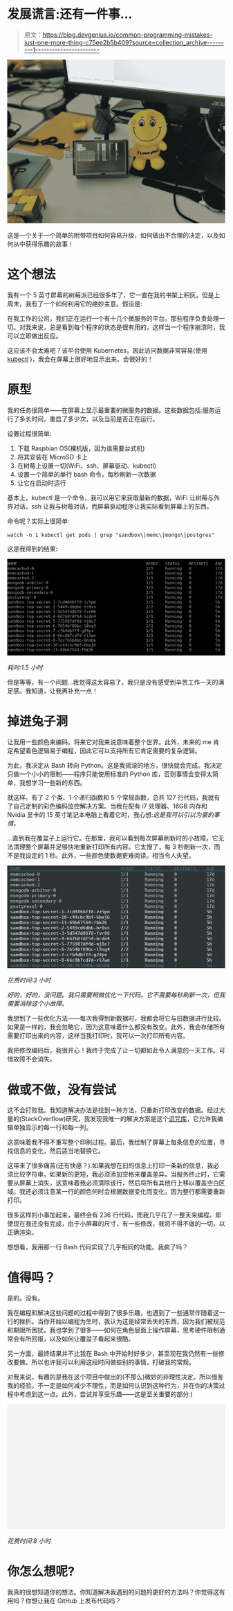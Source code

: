 # 发展谎言:还有一件事…

> 原文：<https://blog.devgenius.io/common-programming-mistakes-just-one-more-thing-c75ee2b5b409?source=collection_archive---------1----------------------->

![](img/5ccc838801da005c825181837933eb60.png)

这是一个关于一个简单的附带项目如何容易升级，如何做出不合理的决定，以及如何从中获得乐趣的故事！

# 这个想法

我有一个 5 英寸屏幕的树莓派已经很多年了，它一直在我的书架上积灰。但是上周末，我有了一个如何利用它的绝妙主意。假设是:

在我工作的公司，我们正在运行一个有十几个微服务的平台。那些程序负责处理一切。对我来说，总是看到每个程序的状态是很有用的，这样当一个程序崩溃时，我可以立即做出反应。

这应该不会太难吧？该平台使用 Kubernetes，因此访问数据非常容易(使用 [kubectl](https://kubernetes.io/docs/reference/kubectl/overview/) )，我会在屏幕上很好地显示出来。会很好的！

# 原型

我的任务很简单——在屏幕上显示最重要的微服务的数据。这些数据包括:服务运行了多长时间，重启了多少次，以及当前是否正在运行。

设置过程很简单:

1.  下载 Raspbian OS(裸机版，因为谁需要台式机)
2.  将其安装在 MicroSD 卡上
3.  在树莓上设置一切(WiFi、ssh、屏幕驱动、kubectl)
4.  设置一个简单的单行 bash 命令，每秒刷新一次数据
5.  让它在启动时运行

基本上，kubectl 是一个命令，我可以用它来获取最新的数据，WiFi 让树莓与外界对话，ssh 让我与树莓对话，而屏幕驱动程序让我实际看到屏幕上的东西。

命令呢？实际上很简单:

```
watch -n 1 kubectl get pods | grep "sandbox\|memc\|mongo\|postgres"
```

这是我得到的结果:

![](img/d22d8947b626674b73d8028bad1cc6c3.png)

*耗时:1.5 小时*

但是等等，有一个问题…我觉得这太容易了。我只是没有感受到辛苦工作一天的满足感。我知道，让我再补充一点！

# 掉进兔子洞

让我用一些颜色来编码。将来它对我来说意味着整个世界。此外，未来的 me 肯定希望着色逻辑易于编程，因此它可以支持所有它肯定需要的复杂逻辑。

为此，我决定从 Bash 转向 Python。这是我摇滚的地方，很快就会完成。我决定只做一个小小的限制——程序只能使用标准的 Python 库，否则事情会变得太简单，我想学习一些新的东西。

就这样。有了 2 个类、1 个递归函数和 5 个常规函数，总共 127 行代码，我就有了自己定制的彩色编码监控解决方案。当我在配有 i7 处理器、16GB 内存和 Nvidia 显卡的 15 英寸笔记本电脑上看着它时，我心想:*这是我可以引以为豪的事情。*

…直到我在覆盆子上运行它。在那里，我可以看到每次屏幕刷新时的小故障。它无法清理整个屏幕并足够快地重新打印所有内容。它太慢了，每 3 秒刷新一次，而不是我设定的 1 秒。此外，一些颜色使数据更难阅读。相当令人失望。

![](img/ad2a61102162ef19423776cbafbb46ef.png)

*花费时间:3 小时*

*好的，好的，没问题。我只需要稍微优化一下代码。它不需要每秒刷新一次，但我需要消除这个小故障。*

我想到了一些优化方法——每次我得到新数据时，我都会将它与旧数据进行比较。如果是一样的，我会忽略它，因为这意味着什么都没有改变。此外，我会存储所有需要打印出来的内容，这样当我打印时，我可以一次打印所有内容。

我把修改编码后，我很开心！我终于完成了让一切都如此令人满意的一天工作。可惜故障不会消失。

# 做或不做，没有尝试

这不会打败我。我知道解决办法是找到一种方法，只重新打印改变的数据。经过大量的(StackOverflow)研究，我发现我唯一的解决方案是这个[诅咒库](https://docs.python.org/3/library/curses.html)，它允许我编辑单独显示的每一行和每一列。

这意味着我不得不重写整个印刷过程。最后，我绘制了屏幕上每条信息的位置，寻找信息的变化，然后适当地替换它。

这带来了很多痛苦(还有快感？).如果我想在旧的信息上打印一条新的信息，我必须比较字符串，如果新的更短，我必须添加空格来覆盖差异。当服务终止时，它需要从屏幕上消失，这意味着我必须清除该行，然后将所有其他行上移以覆盖空白区域。我还必须注意某一行的颜色何时会根据数据变化而变化，因为整行都需要重新打印。

很多这样的小事加起来，最终会有 236 行代码，而我几乎花了一整天来编程。即使现在我还没有完成，由于小屏幕的尺寸，有一些修改，我将不得不做的一切，以正确渲染。

想想看，我用那一行 Bash 代码实现了几乎相同的功能。我疯了吗？

# 值得吗？

是的。没有。

我在编程和解决这些问题的过程中得到了很多乐趣，也遇到了一些通常伴随着这一行的挫折。当你开始以编程为生时，我认为这是经常丢失的东西，因为我们被规范和期限所困扰。我也学到了很多——如何在角色层面上操作屏幕，思考硬件限制通常会有所回报，以及如何让覆盆子看起来很酷。

另一方面，最终结果并不比我在 Bash 中开始时好多少，甚至现在我仍然有一些修改要做。所以也许我可以利用这段时间做些别的事情，打破我的常规。

对我来说，有趣的是我在这个项目中做出的(不那么)微妙的非理性决定。所以借鉴我的经验。不一定是如何减少不理性，而是如何认识到这种行为，并在你的决策过程中考虑到这一点。此外，尝试并享受乐趣——这是至关重要的部分:)

![](img/31573030d1a65a61fbd5e375cc6c1f55.png)

*花费时间:8 小时*

# 你怎么想呢?

我真的很想知道你的想法。你知道解决我遇到的问题的更好的方法吗？你觉得这有用吗？你想让我在 GitHub 上发布代码吗？